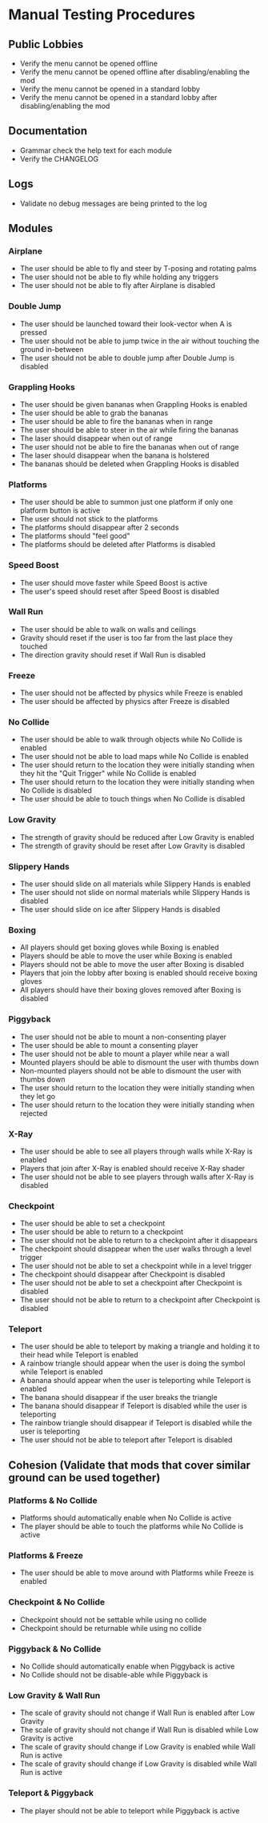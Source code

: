 # Manual Testing Procedures

## Public Lobbies

- Verify the menu cannot be opened offline
- Verify the menu cannot be opened offline after disabling/enabling the mod
- Verify the menu cannot be opened in a standard lobby
- Verify the menu cannot be opened in a standard lobby after disabling/enabling the mod

## Documentation

- Grammar check the help text for each module
- Verify the CHANGELOG

## Logs

- Validate no debug messages are being printed to the log

## Modules

### Airplane

- The user should be able to fly and steer by T-posing and rotating palms
- The user should not be able to fly while holding any triggers
- The user should not be able to fly after Airplane is disabled

### Double Jump

- The user should be launched toward their look-vector when A is pressed
- The user should not be able to jump twice in the air without touching the ground in-between
- The user should not be able to double jump after Double Jump is disabled

### Grappling Hooks

- The user should be given bananas when Grappling Hooks is enabled
- The user should be able to grab the bananas
- The user should be able to fire the bananas when in range
- The user should be able to steer in the air while firing the bananas
- The laser should disappear when out of range
- The user should not be able to fire the bananas when out of range
- The laser should disappear when the banana is holstered
- The bananas should be deleted when Grappling Hooks is disabled

### Platforms

- The user should be able to summon just one platform if only one platform button is active
- The user should not stick to the platforms
- The platforms should disappear after 2 seconds
- The platforms should "feel good"
- The platforms should be deleted after Platforms is disabled

### Speed Boost

- The user should move faster while Speed Boost is active
- The user's speed should reset after Speed Boost is disabled

### Wall Run

- The user should be able to walk on walls and ceilings
- Gravity should reset if the user is too far from the last place they touched
- The direction gravity should reset if Wall Run is disabled

### Freeze

- The user should not be affected by physics while Freeze is enabled
- The user should be affected by physics after Freeze is disabled

### No Collide

- The user should be able to walk through objects while No Collide is enabled
- The user should not be able to load maps while No Collide is enabled
- The user should return to the location they were initially standing when they hit the "Quit Trigger" while No Collide
  is enabled
- The user should return to the location they were initially standing when No Collide is disabled
- The user should be able to touch things when No Collide is disabled

### Low Gravity

- The strength of gravity should be reduced after Low Gravity is enabled
- The strength of gravity should be reset after Low Gravity is disabled

### Slippery Hands

- The user should slide on all materials while Slippery Hands is enabled
- The user should not slide on normal materials while Slippery Hands is disabled
- The user should slide on ice after Slippery Hands is disabled

### Boxing

- All players should get boxing gloves while Boxing is enabled
- Players should be able to move the user while Boxing is enabled
- Players should not be able to move the user after Boxing is disabled
- Players that join the lobby after boxing is enabled should receive boxing gloves
- All players should have their boxing gloves removed after Boxing is disabled

### Piggyback

- The user should not be able to mount a non-consenting player
- The user should be able to mount a consenting player
- The user should not be able to mount a player while near a wall
- Mounted players should be able to dismount the user with thumbs down
- Non-mounted players should not be able to dismount the user with thumbs down
- The user should return to the location they were initially standing when they let go
- The user should return to the location they were initially standing when rejected

### X-Ray

- The user should be able to see all players through walls while X-Ray is enabled
- Players that join after X-Ray is enabled should receive X-Ray shader
- The user should not be able to see players through walls after X-Ray is disabled

### Checkpoint

- The user should be able to set a checkpoint
- The user should be able to return to a checkpoint
- The user should not be able to return to a checkpoint after it disappears
- The checkpoint should disappear when the user walks through a level trigger
- The user should not be able to set a checkpoint while in a level trigger
- The checkpoint should disappear after Checkpoint is disabled
- The user should not be able to set a checkpoint after Checkpoint is disabled
- The user should not be able to return to a checkpoint after Checkpoint is disabled

### Teleport

- The user should be able to teleport by making a triangle and holding it to their head while Teleport is enabled
- A rainbow triangle should appear when the user is doing the symbol while Teleport is enabled
- A banana should appear when the user is teleporting while Teleport is enabled
- The banana should disappear if the user breaks the triangle
- The banana should disappear if Teleport is disabled while the user is teleporting
- The rainbow triangle should disappear if Teleport is disabled while the user is teleporting
- The user should not be able to teleport after Teleport is disabled

## Cohesion (Validate that mods that cover similar ground can be used together)

### Platforms & No Collide

- Platforms should automatically enable when No Collide is active
- The player should be able to touch the platforms while No Collide is active

### Platforms & Freeze

- The user should be able to move around with Platforms while Freeze is enabled

### Checkpoint & No Collide

- Checkpoint should not be settable while using no collide
- Checkpoint should be returnable while using no collide

### Piggyback & No Collide

- No Collide should automatically enable when Piggyback is active
- No Collide should not be disable-able while Piggyback is

### Low Gravity & Wall Run

- The scale of gravity should not change if Wall Run is enabled after Low Gravity
- The scale of gravity should not change if Wall Run is disabled while Low Gravity is active
- The scale of gravity should change if Low Gravity is enabled while Wall Run is active
- The scale of gravity should change if Low Gravity is disabled while Wall Run is active

### Teleport & Piggyback

- The player should not be able to teleport while Piggyback is active


